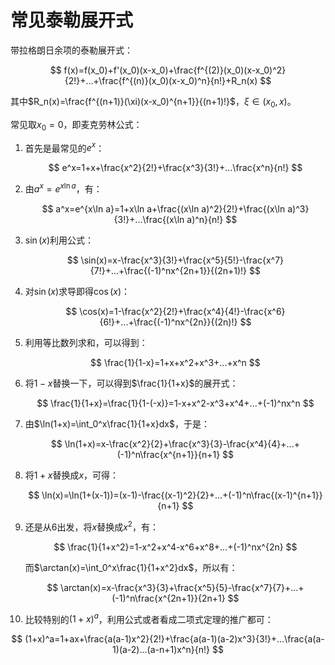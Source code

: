 # 常见泰勒展开式

带拉格朗日余项的泰勒展开式：

$$
f(x)=f(x_0)+f'(x_0)(x-x_0)+\frac{f^{(2)}(x_0)(x-x_0)^2}{2!}+...+\frac{f^{(n)}(x_0)(x-x_0)^n}{n!}+R_n(x)
$$

其中$R_n(x)=\frac{f^{(n+1)}(\xi)(x-x_0)^{n+1}}{(n+1)!}$，$\xi\in(x_0, x)$。

常见取$x_0=0$，即麦克劳林公式：

1. 首先是最常见的$e^x$：

    $$
    e^x=1+x+\frac{x^2}{2!}+\frac{x^3}{3!}+...\frac{x^n}{n!}
    $$

2. 由$a^x=e^{x\ln a}$，有：

    $$
    a^x=e^{x\ln a}=1+x\ln a+\frac{(x\ln a)^2}{2!}+\frac{(x\ln a)^3}{3!}+...\frac{(x\ln a)^n}{n!}
    $$

3. $\sin(x)$利用公式：

    $$
    \sin(x)=x-\frac{x^3}{3!}+\frac{x^5}{5!}-\frac{x^7}{7!}+...+\frac{(-1)^nx^{2n+1}}{(2n+1)!}
    $$

4. 对$\sin(x)$求导即得$\cos(x)$：

    $$
    \cos(x)=1-\frac{x^2}{2!}+\frac{x^4}{4!}-\frac{x^6}{6!}+...+\frac{(-1)^nx^{2n}}{(2n)!}
    $$

5. 利用等比数列求和，可以得到：

    $$
    \frac{1}{1-x}=1+x+x^2+x^3+...+x^n 
    $$

6. 将$1-x$替换一下，可以得到$\frac{1}{1+x}$的展开式：

    $$
    \frac{1}{1+x}=\frac{1}{1-(-x)}=1-x+x^2-x^3+x^4+...+(-1)^nx^n 
    $$

7. 由$\ln(1+x)=\int_0^x\frac{1}{1+x}dx$，于是：

    $$
    \ln(1+x)=x-\frac{x^2}{2}+\frac{x^3}{3}-\frac{x^4}{4}+...+(-1)^n\frac{x^{n+1}}{n+1}
    $$

8. 将$1+x$替换成$x$，可得：

    $$
    \ln(x)=\ln(1+(x-1))=(x-1)-\frac{(x-1)^2}{2}+...+(-1)^n\frac{(x-1)^{n+1}}{n+1}
    $$

9. 还是从6出发，将$x$替换成$x^2$，有：

    $$
    \frac{1}{1+x^2}=1-x^2+x^4-x^6+x^8+...+(-1)^nx^{2n}
    $$

    而$\arctan(x)=\int_0^x\frac{1}{1+x^2}dx$，所以有：

    $$
    \arctan(x)=x-\frac{x^3}{3}+\frac{x^5}{5}-\frac{x^7}{7}+...+(-1)^n\frac{x^{2n+1}}{2n+1}
    $$

10. 比较特别的$(1+x)^a$，利用公式或者看成二项式定理的推广都可：

  $$
  (1+x)^a=1+ax+\frac{a(a-1)x^2}{2!}+\frac{a(a-1)(a-2)x^3}{3!}+...\frac{a(a-1)(a-2)...(a-n+1)x^n}{n!}
  $$
